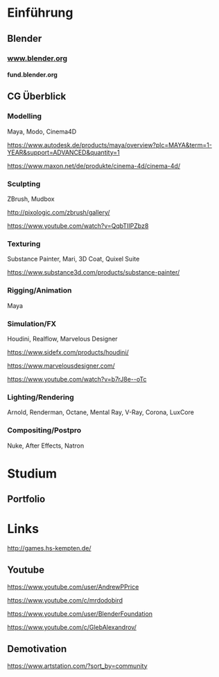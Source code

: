 # Einführung

## Blender
### www.blender.org
#### fund.blender.org

## CG Überblick

### Modelling
Maya, Modo, Cinema4D

https://www.autodesk.de/products/maya/overview?plc=MAYA&term=1-YEAR&support=ADVANCED&quantity=1

https://www.maxon.net/de/produkte/cinema-4d/cinema-4d/

### Sculpting
ZBrush, Mudbox

http://pixologic.com/zbrush/gallery/

https://www.youtube.com/watch?v=QqbTIIPZbz8

### Texturing
Substance Painter, Mari, 3D Coat, Quixel Suite

https://www.substance3d.com/products/substance-painter/

### Rigging/Animation
Maya

### Simulation/FX
Houdini, Realflow, Marvelous Designer

https://www.sidefx.com/products/houdini/

https://www.marvelousdesigner.com/

https://www.youtube.com/watch?v=b7rJ8e--oTc

### Lighting/Rendering
Arnold, Renderman, Octane, Mental Ray, V-Ray, Corona, LuxCore

### Compositing/Postpro
Nuke, After Effects, Natron

# Studium
## Portfolio

# Links
http://games.hs-kempten.de/

## Youtube
https://www.youtube.com/user/AndrewPPrice

https://www.youtube.com/c/mrdodobird

https://www.youtube.com/user/BlenderFoundation

https://www.youtube.com/c/GlebAlexandrov/

## Demotivation
https://www.artstation.com/?sort_by=community
